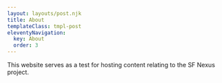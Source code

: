```yaml
---
layout: layouts/post.njk
title: About
templateClass: tmpl-post
eleventyNavigation:
  key: About
  order: 3
---
```


This website serves as a test for hosting content relating to the SF Nexus project.
